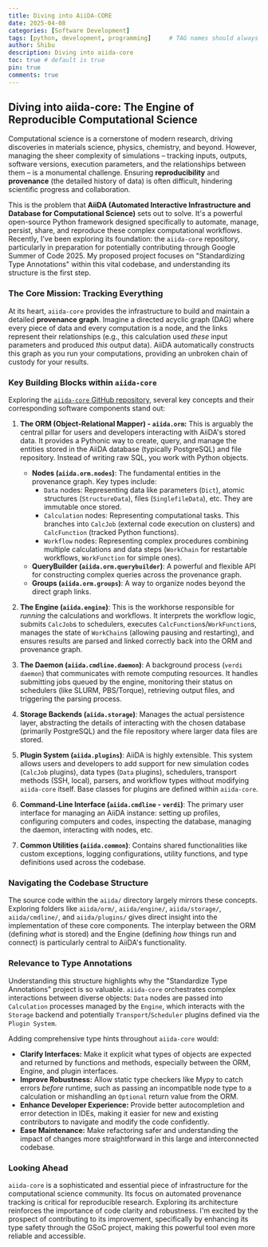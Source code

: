 ```yaml
---
title: Diving into AiiDA-CORE
date: 2025-04-08
categories: [Software Development]
tags: [python, development, programming]     # TAG names should always be lowercase
author: Shibu
description: Diving into aiida-core
toc: true # default is true
pin: true
comments: true
---
```


## Diving into aiida-core: The Engine of Reproducible Computational Science

Computational science is a cornerstone of modern research, driving discoveries in materials science, physics, chemistry, and beyond. However, managing the sheer complexity of simulations – tracking inputs, outputs, software versions, execution parameters, and the relationships between them – is a monumental challenge. Ensuring **reproducibility** and **provenance** (the detailed history of data) is often difficult, hindering scientific progress and collaboration.

This is the problem that **AiiDA (Automated Interactive Infrastructure and Database for Computational Science)** sets out to solve. It's a powerful open-source Python framework designed specifically to automate, manage, persist, share, and reproduce these complex computational workflows. Recently, I've been exploring its foundation: the `aiida-core` repository, particularly in preparation for potentially contributing through Google Summer of Code 2025. My proposed project focuses on "Standardizing Type Annotations" within this vital codebase, and understanding its structure is the first step.

### The Core Mission: Tracking Everything

At its heart, `aiida-core` provides the infrastructure to build and maintain a detailed **provenance graph**. Imagine a directed acyclic graph (DAG) where every piece of data and every computation is a node, and the links represent their relationships (e.g., this calculation used *these* input parameters and produced *this* output data). AiiDA automatically constructs this graph as you run your computations, providing an unbroken chain of custody for your results.

### Key Building Blocks within `aiida-core`

Exploring the [`aiida-core` GitHub repository](https://github.com/aiidateam/aiida-core), several key concepts and their corresponding software components stand out:

1.  **The ORM (Object-Relational Mapper) - `aiida.orm`:** This is arguably the central pillar for users and developers interacting with AiiDA's stored data. It provides a Pythonic way to create, query, and manage the entities stored in the AiiDA database (typically PostgreSQL) and file repository. Instead of writing raw SQL, you work with Python objects.
    *   **Nodes (`aiida.orm.nodes`)**: The fundamental entities in the provenance graph. Key types include:
        *   `Data` nodes: Representing data like parameters (`Dict`), atomic structures (`StructureData`), files (`SinglefileData`), etc. They are immutable once stored.
        *   `Calculation` nodes: Representing computational tasks. This branches into `CalcJob` (external code execution on clusters) and `CalcFunction` (tracked Python functions).
        *   `Workflow` nodes: Representing complex procedures combining multiple calculations and data steps (`WorkChain` for restartable workflows, `WorkFunction` for simple ones).
    *   **QueryBuilder (`aiida.orm.querybuilder`)**: A powerful and flexible API for constructing complex queries across the provenance graph.
    *   **Groups (`aiida.orm.groups`)**: A way to organize nodes beyond the direct graph links.

2.  **The Engine (`aiida.engine`)**: This is the workhorse responsible for *running* the calculations and workflows. It interprets the workflow logic, submits `CalcJob`s to schedulers, executes `CalcFunction`s/`WorkFunction`s, manages the state of `WorkChain`s (allowing pausing and restarting), and ensures results are parsed and linked correctly back into the ORM and provenance graph.

3.  **The Daemon (`aiida.cmdline.daemon`)**: A background process (`verdi daemon`) that communicates with remote computing resources. It handles submitting jobs queued by the engine, monitoring their status on schedulers (like SLURM, PBS/Torque), retrieving output files, and triggering the parsing process.

4.  **Storage Backends (`aiida.storage`)**: Manages the actual persistence layer, abstracting the details of interacting with the chosen database (primarily PostgreSQL) and the file repository where larger data files are stored.

5.  **Plugin System (`aiida.plugins`)**: AiiDA is highly extensible. This system allows users and developers to add support for new simulation codes (`CalcJob` plugins), data types (`Data` plugins), schedulers, transport methods (SSH, local), parsers, and workflow types without modifying `aiida-core` itself. Base classes for plugins are defined within `aiida-core`.

6.  **Command-Line Interface (`aiida.cmdline` - `verdi`)**: The primary user interface for managing an AiiDA instance: setting up profiles, configuring computers and codes, inspecting the database, managing the daemon, interacting with nodes, etc.

7.  **Common Utilities (`aiida.common`)**: Contains shared functionalities like custom exceptions, logging configurations, utility functions, and type definitions used across the codebase.

### Navigating the Codebase Structure

The source code within the `aiida/` directory largely mirrors these concepts. Exploring folders like `aiida/orm/`, `aiida/engine/`, `aiida/storage/`, `aiida/cmdline/`, and `aiida/plugins/` gives direct insight into the implementation of these core components. The interplay between the ORM (defining *what* is stored) and the Engine (defining *how* things run and connect) is particularly central to AiiDA's functionality.

### Relevance to Type Annotations

Understanding this structure highlights why the "Standardize Type Annotations" project is so valuable. `aiida-core` orchestrates complex interactions between diverse objects: `Data` nodes are passed into `Calculation` processes managed by the `Engine`, which interacts with the `Storage` backend and potentially `Transport`/`Scheduler` plugins defined via the `Plugin System`.

Adding comprehensive type hints throughout `aiida-core` would:

*   **Clarify Interfaces:** Make it explicit what types of objects are expected and returned by functions and methods, especially between the ORM, Engine, and plugin interfaces.
*   **Improve Robustness:** Allow static type checkers like Mypy to catch errors *before* runtime, such as passing an incompatible node type to a calculation or mishandling an `Optional` return value from the ORM.
*   **Enhance Developer Experience:** Provide better autocompletion and error detection in IDEs, making it easier for new and existing contributors to navigate and modify the code confidently.
*   **Ease Maintenance:** Make refactoring safer and understanding the impact of changes more straightforward in this large and interconnected codebase.

### Looking Ahead

`aiida-core` is a sophisticated and essential piece of infrastructure for the computational science community. Its focus on automated provenance tracking is critical for reproducible research. Exploring its architecture reinforces the importance of code clarity and robustness. I'm excited by the prospect of contributing to its improvement, specifically by enhancing its type safety through the GSoC project, making this powerful tool even more reliable and accessible.
